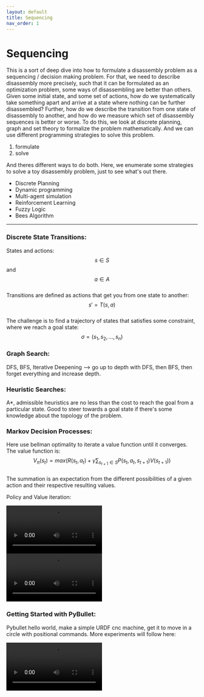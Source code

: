 ```yaml
---
layout: default
title: Sequencing
nav_order: 1
---
```


# Sequencing

This is a sort of deep dive into how to formulate a disassembly problem as a sequencing / decision making problem. For that, we need to describe disassembly more precisely, such that it can be formulated as an optimization problem, some ways of disassembling are better than others. Given some initial state, and some set of actions, how do we systematically take something apart and arrive at a state where nothing can be further disassembled? Further, how do we describe the transition from one state of disassembly to another, and how do we measure which set of disassembly sequences is better or worse. To do this, we look at discrete planning, graph and set theory to formalize the problem mathematically. And we can use different programming strategies to solve this problem. 
1.  formulate
2.  solve

And theres different ways to do both. Here, we enumerate some strategies to solve a toy disassembly problem, just to see what's out there. 

* Discrete Planning
* Dynamic programming
* Multi-agent simulation
* Reinforcement Learning
* Fuzzy Logic 
* Bees Algorithm

---

### Discrete State Transitions:
States and actions:  
$$ s \in S$$ and $$ a \in A $$  
Transitions are defined as actions that get you from one state to another:  
$$ s' = T(s,a)$$  
The challenge is to find a trajectory of states that satisfies some constraint, where we reach a goal state:  
$$ \sigma = (s_1, s_2, ...,s_n)$$  
### Graph Search:<br>
DFS, BFS, Iterative Deepening --> go up to depth with DFS, then BFS, then forget everything and increase depth.<br>
### Heuristic Searches:<br>
A*, admissible heuristics are no less than the cost to reach the goal from a particular state. Good to steer towards a goal state if there's some knowledge about the topology of the problem. 

### Markov Decision Processes: <br>
Here use bellman optimality to iterate a value function until it converges. The value function is:  
$$V_\pi(s_t) = max \left(R(s_t,a_t) + \gamma \sum_{s_{t+1}\in S}P(s_t,a_t,s_{t+1})V(s_{t+1})\right) $$  
The summation is an expectation from the different possibilities of a given action and their respective resulting values.

<p>Policy and Value iteration:</p>
<video controls="" width="50%">
    <source src="../../assets/videos/policy.mp4" type="video/mp4"/>
</video>
<video controls="" width="50%">
    <source src="../../assets/videos/value.mp4" type="video/mp4"/>
</video>
<p>

### Getting Started with PyBullet: <br>
Pybullet hello world, make a simple URDF cnc machine, get it to move in a circle with positional commands.
More experiments will follow here:

<video controls="" width="50%">
    <source src="../../assets/videos/pb_test.mp4" type="video/mp4"/>
</video>

